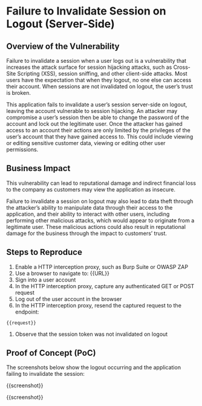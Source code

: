 # Failure to Invalidate Session on Logout (Server-Side)

## Overview of the Vulnerability

Failure to invalidate a session when a user logs out is a vulnerability that increases the attack surface for session hijacking attacks, such as Cross-Site Scripting (XSS), session sniffing, and other client-side attacks. Most users have the expectation that when they logout, no one else can access their account. When sessions are not invalidated on logout, the user’s trust is broken.

This application fails to invalidate a user’s session server-side on logout, leaving the account vulnerable to session hijacking. An attacker may compromise a user’s session then be able to change the password of the account and lock out the legitimate user. Once the attacker has gained access to an account their actions are only limited by the privileges of the user’s account that they have gained access to. This could include viewing or editing sensitive customer data, viewing or editing other user permissions.

## Business Impact

This vulnerability can lead to reputational damage and indirect financial loss to the company as customers may view the application as insecure.

Failure to invalidate a session on logout may also lead to data theft through the attacker’s ability to manipulate data through their access to the application, and their ability to interact with other users, including performing other malicious attacks, which would appear to originate from a legitimate user. These malicious actions could also result in reputational damage for the business through the impact to customers’ trust.

## Steps to Reproduce

1. Enable a HTTP interception proxy, such as Burp Suite or OWASP ZAP
1. Use a browser to navigate to: {{URL}}
1. Sign into a user account
1. In the HTTP interception proxy, capture any authenticated GET or POST request
1. Log out of the user account in the browser
1. In the HTTP interception proxy, resend the captured request to the endpoint:

```HTTP
{{request}}
```

1. Observe that the session token was not invalidated on logout

## Proof of Concept (PoC)

The screenshots below show the logout occurring and the application failing to invalidate the session:

{{screenshot}}

{{screenshot}}
